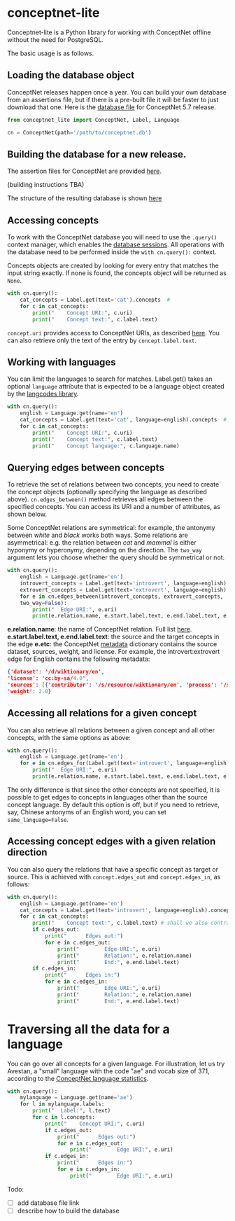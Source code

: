 # conceptnet-lite

Conceptnet-lite is a Python library for working with ConceptNet offline without the need for PostgreSQL.

The basic usage is as follows. 

## Loading the database object

ConceptNet releases happen once a year. You can build your own database from an assertions file, but if there is a pre-built file it will be faster to just download that one. Here is the [database file](todo) for ConceptNet 5.7 release. 

```python
from conceptnet_lite import ConceptNet, Label, Language

cn = ConceptNet(path='/path/to/conceptnet.db')
```

## Building the database for a new release.

The assertion files for ConceptNet are provided [here](https://github.com/commonsense/conceptnet5/wiki/Downloads). 

(building instructions TBA)

The structure of the resulting database is shown [here](https://github.com/ldtoolkit/conceptnet-lite/blob/master/docs/er-diagram.pdf) 

## Accessing concepts

To work with the ConceptNet database you will need to use the `.query()` context manager, which enables the [database sessions](https://docs.ponyorm.org/transactions.html#working-with-db-session). All operations with the database need to be performed inside the `with cn.query():` context.

Concepts objects are created by looking for every entry that matches the input string exactly. If none is found, the concepts object will be returned as `None`. 

```python
with cn.query():
    cat_concepts = Label.get(text='cat').concepts  #
    for c in cat_concepts:
        print("    Concept URI:", c.uri)
        print("    Concept text:", c.label.text) 
```

`concept.uri` provides access to ConceptNet URIs, as described [here](https://github.com/commonsense/conceptnet5/wiki/URI-hierarchy). You can also retrieve only the text of the entry by `concept.label.text`.

## Working with languages

You can limit the languages to search for matches. Label.get() takes an optional `language` attribute that is expected to be a language object created by the [langcodes library](https://github.com/LuminosoInsight/langcodes).

```python
with cn.query():
    english = Language.get(name='en')
    cat_concepts = Label.get(text='cat', language=english).concepts  #
    for c in cat_concepts:
        print("    Concept URI:", c.uri)
        print("    Concept text:", c.label.text) 
        print("    Concept language:", c.language.name)
```

## Querying edges between concepts

To retrieve the set of relations between two concepts, you need to create the concept objects (optionally specifying the language as described above). `cn.edges_between()` method retrieves all edges between the specified concepts. You can access its URI and a number of attributes, as shown below.

Some ConceptNet relations are symmetrical: for example, the antonymy between *white* and *black* works both ways. Some relations are asymmetrical: e.g. the relation between *cat* and *mammal* is either hyponymy or hyperonymy, depending on the direction. The `two_way` argument lets you choose whether the query should be symmetrical or not.

```python
with cn.query():
    english = Language.get(name='en')
    introvert_concepts = Label.get(text='introvert', language=english).concepts
    extrovert_concepts = Label.get(text='extrovert', language=english).concepts
    for e in cn.edges_between(introvert_concepts, extrovert_concepts,
    two_way=False):
        print("  Edge URI:", e.uri)
        print(e.relation.name, e.start.label.text, e.end.label.text, e.etc)
```
**e.relation.name**: the name of ConceptNet relation. Full list [here](https://github.com/commonsense/conceptnet5/wiki/Relations).
**e.start.label.text, e.end.label.text**: the source and the target concepts in the edge
**e.etc**: the ConceptNet [metadata](https://github.com/commonsense/conceptnet5/wiki/Edges) dictionary contains the source dataset, sources, weight, and license. For example, the introvert:extrovert edge for English contains the following metadata:

```json
{'dataset': '/d/wiktionary/en', 
'license': 'cc:by-sa/4.0', 
'sources': [{'contributor': '/s/resource/wiktionary/en', 'process': '/s/process/wikiparsec/2'}, {'contributor': '/s/resource/wiktionary/fr', 'process': '/s/process/wikiparsec/2'}], 
'weight': 2.0}
```

## Accessing all relations for a given concept

You can also retrieve all relations between a given concept and all other concepts, with the same options as above:

```python
with cn.query():
    english = Language.get(name='en')
    for e in cn.edges_for(Label.get(text='introvert', language=english, same_language=True).concepts):
        print("  Edge URI:", e.uri)
        print(e.relation.name, e.start.label.text, e.end.label.text, e.etc)
```

The only difference is that since the other concepts are not specified, it is possible to get edges to concepts in languages other than the source concept language. By default this option is off, but if you need to retrieve, say, Chinese antonyms of an English word, you can set `same_language=False`.

## Accessing concept edges with a given relation direction

You can also query the relations that have a specific concept as target or source. This is achieved with `concept.edges_out` and `concept.edges_in`, as follows:

```python
with cn.query():
    english = Language.get(name='en')
    cat_concepts = Label.get(text='introvert', language=english).concepts  #
    for c in cat_concepts:
        print("    Concept text:", c.label.text) # shall we also contract this to c.text?
        if c.edges_out:
            print("      Edges out:")
            for e in c.edges_out:
                print("        Edge URI:", e.uri)
                print("        Relation:", e.relation.name)
                print("        End:", e.end.label.text)
        if c.edges_in:
            print("      Edges in:")
            for e in c.edges_in:
                print("        Edge URI:", e.uri)
                print("        Relation:", e.relation.name)
                print("        End:", e.end.label.text)
```


# Traversing all the data for a language
 
You can go over all concepts for a given language. For illustration, let us try Avestan, a "small" language with the code "ae" and vocab size of 371, according to the [ConceptNet language statistics](https://github.com/commonsense/conceptnet5/wiki/Languages). 
 
```python
with cn.query():
    mylanguage = Language.get(name='ae')
    for l in mylanguage.labels:
        print("  Label:", l.text)
        for c in l.concepts:
            print("    Concept URI:", c.uri)
            if c.edges_out:
                print("      Edges out:")
                for e in c.edges_out:
                    print("        Edge URI:", e.uri)
            if c.edges_in:
                print("      Edges in:")
                for e in c.edges_in:
                    print("        Edge URI:", e.uri)
```

Todo:

- [ ] add database file link 
- [ ] describe how to build the database